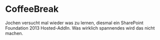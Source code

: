 # CoffeeBreak
Jochen versucht mal wieder was zu lernen, diesmal ein SharePoint Foundation 2013 Hosted-AddIn. Was wirklich spannendes wird das nicht machen.
